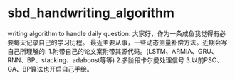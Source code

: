 # sbd_handwriting_algorithm
writing algorithm to handle daily question.
大家好，作为一条咸鱼我觉得有必要每天记录自己的学习历程。
最近主要从事，一些动态测量补偿方法。近期会写自己所理解的:
1.附带自己的论文案附带其源代码。(LSTM、ARMIA、GRU、RNN、BP、stacking、adaboost等等)
2.多阶段卡尔曼处理信号
3.以前PSO、GA、BP算法也开启自己手绘。
